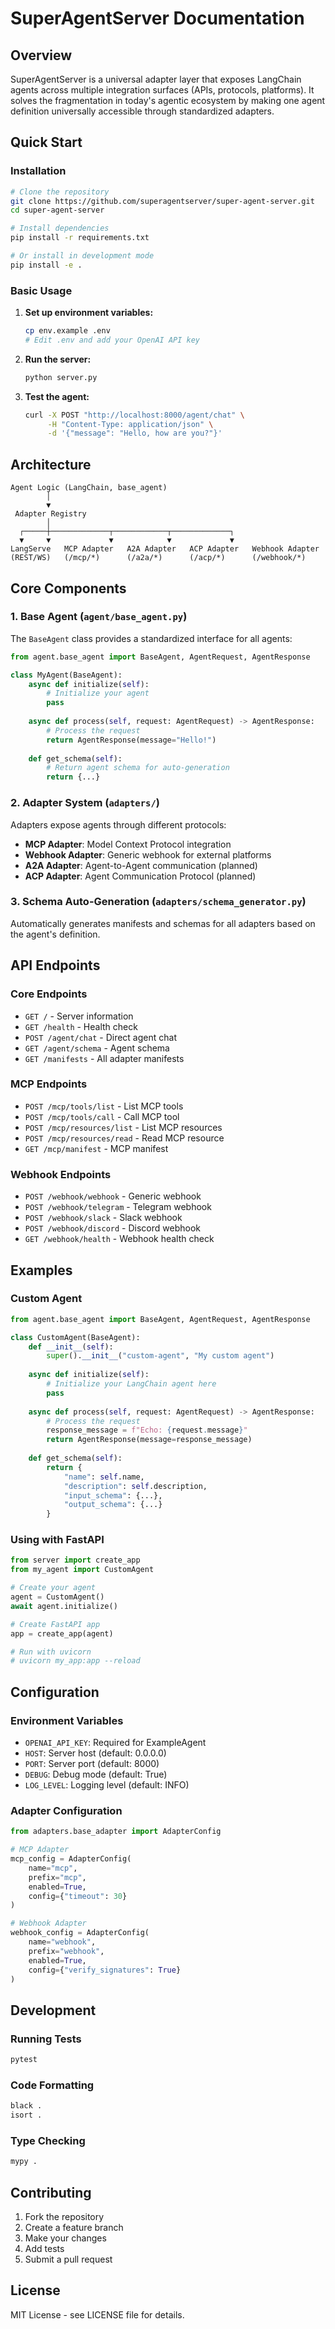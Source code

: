 # SuperAgentServer Documentation

## Overview

SuperAgentServer is a universal adapter layer that exposes LangChain agents across multiple integration surfaces (APIs, protocols, platforms). It solves the fragmentation in today's agentic ecosystem by making one agent definition universally accessible through standardized adapters.

## Quick Start

### Installation

```bash
# Clone the repository
git clone https://github.com/superagentserver/super-agent-server.git
cd super-agent-server

# Install dependencies
pip install -r requirements.txt

# Or install in development mode
pip install -e .
```

### Basic Usage

1. **Set up environment variables:**
   ```bash
   cp env.example .env
   # Edit .env and add your OpenAI API key
   ```

2. **Run the server:**
   ```bash
   python server.py
   ```

3. **Test the agent:**
   ```bash
   curl -X POST "http://localhost:8000/agent/chat" \
        -H "Content-Type: application/json" \
        -d '{"message": "Hello, how are you?"}'
   ```

## Architecture

```
Agent Logic (LangChain, base_agent)
        │
        ▼
 Adapter Registry
        │
  ┌─────┼─────────────┬────────────┬─────────────┐
  ▼     ▼             ▼            ▼             ▼
LangServe   MCP Adapter   A2A Adapter   ACP Adapter   Webhook Adapter
(REST/WS)   (/mcp/*)      (/a2a/*)      (/acp/*)      (/webhook/*)
```

## Core Components

### 1. Base Agent (`agent/base_agent.py`)

The `BaseAgent` class provides a standardized interface for all agents:

```python
from agent.base_agent import BaseAgent, AgentRequest, AgentResponse

class MyAgent(BaseAgent):
    async def initialize(self):
        # Initialize your agent
        pass
    
    async def process(self, request: AgentRequest) -> AgentResponse:
        # Process the request
        return AgentResponse(message="Hello!")
    
    def get_schema(self):
        # Return agent schema for auto-generation
        return {...}
```

### 2. Adapter System (`adapters/`)

Adapters expose agents through different protocols:

- **MCP Adapter**: Model Context Protocol integration
- **Webhook Adapter**: Generic webhook for external platforms
- **A2A Adapter**: Agent-to-Agent communication (planned)
- **ACP Adapter**: Agent Communication Protocol (planned)

### 3. Schema Auto-Generation (`adapters/schema_generator.py`)

Automatically generates manifests and schemas for all adapters based on the agent's definition.

## API Endpoints

### Core Endpoints

- `GET /` - Server information
- `GET /health` - Health check
- `POST /agent/chat` - Direct agent chat
- `GET /agent/schema` - Agent schema
- `GET /manifests` - All adapter manifests

### MCP Endpoints

- `POST /mcp/tools/list` - List MCP tools
- `POST /mcp/tools/call` - Call MCP tool
- `POST /mcp/resources/list` - List MCP resources
- `POST /mcp/resources/read` - Read MCP resource
- `GET /mcp/manifest` - MCP manifest

### Webhook Endpoints

- `POST /webhook/webhook` - Generic webhook
- `POST /webhook/telegram` - Telegram webhook
- `POST /webhook/slack` - Slack webhook
- `POST /webhook/discord` - Discord webhook
- `GET /webhook/health` - Webhook health check

## Examples

### Custom Agent

```python
from agent.base_agent import BaseAgent, AgentRequest, AgentResponse

class CustomAgent(BaseAgent):
    def __init__(self):
        super().__init__("custom-agent", "My custom agent")
    
    async def initialize(self):
        # Initialize your LangChain agent here
        pass
    
    async def process(self, request: AgentRequest) -> AgentResponse:
        # Process the request
        response_message = f"Echo: {request.message}"
        return AgentResponse(message=response_message)
    
    def get_schema(self):
        return {
            "name": self.name,
            "description": self.description,
            "input_schema": {...},
            "output_schema": {...}
        }
```

### Using with FastAPI

```python
from server import create_app
from my_agent import CustomAgent

# Create your agent
agent = CustomAgent()
await agent.initialize()

# Create FastAPI app
app = create_app(agent)

# Run with uvicorn
# uvicorn my_app:app --reload
```

## Configuration

### Environment Variables

- `OPENAI_API_KEY`: Required for ExampleAgent
- `HOST`: Server host (default: 0.0.0.0)
- `PORT`: Server port (default: 8000)
- `DEBUG`: Debug mode (default: True)
- `LOG_LEVEL`: Logging level (default: INFO)

### Adapter Configuration

```python
from adapters.base_adapter import AdapterConfig

# MCP Adapter
mcp_config = AdapterConfig(
    name="mcp",
    prefix="mcp",
    enabled=True,
    config={"timeout": 30}
)

# Webhook Adapter
webhook_config = AdapterConfig(
    name="webhook",
    prefix="webhook",
    enabled=True,
    config={"verify_signatures": True}
)
```

## Development

### Running Tests

```bash
pytest
```

### Code Formatting

```bash
black .
isort .
```

### Type Checking

```bash
mypy .
```

## Contributing

1. Fork the repository
2. Create a feature branch
3. Make your changes
4. Add tests
5. Submit a pull request

## License

MIT License - see LICENSE file for details.
